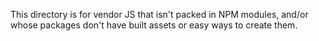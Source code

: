 This directory is for vendor JS that isn't packed in NPM modules, and/or whose packages don't have built assets or easy ways to create them.
